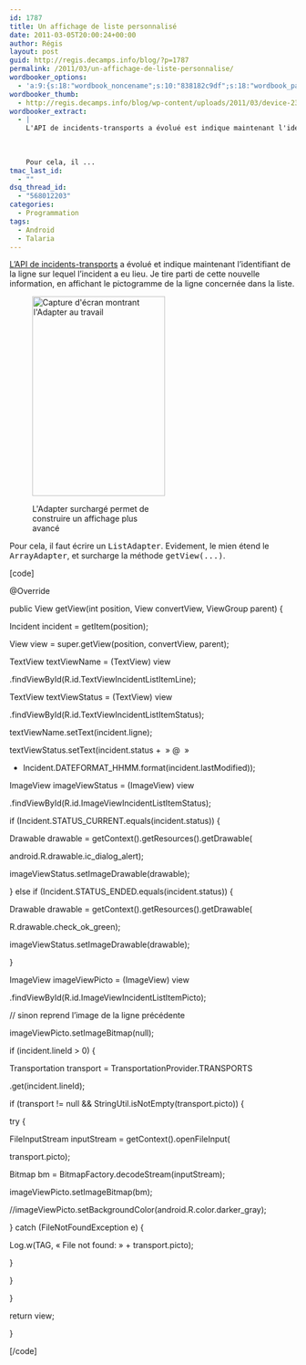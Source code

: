 ```yaml
---
id: 1787
title: Un affichage de liste personnalisé
date: 2011-03-05T20:00:24+00:00
author: Régis
layout: post
guid: http://regis.decamps.info/blog/?p=1787
permalink: /2011/03/un-affichage-de-liste-personnalise/
wordbooker_options:
  - 'a:9:{s:18:"wordbook_noncename";s:10:"838182c9df";s:18:"wordbook_page_post";s:4:"-100";s:18:"wordbook_orandpage";s:1:"2";s:23:"wordbook_default_author";s:1:"1";s:23:"wordbook_extract_length";s:3:"256";s:19:"wordbook_actionlink";s:3:"300";s:26:"wordbooker_publish_default";s:2:"on";s:18:"wordbook_attribute";s:0:"";s:29:"wordbooker_status_update_text";s:33:"New blog post :  %title% - %link%";}'
wordbooker_thumb:
  - http://regis.decamps.info/blog/wp-content/uploads/2011/03/device-233x350.png
wordbooker_extract:
  - |
    L'API de incidents-transports a évolué est indique maintenant l'identifiant de la ligne sur lequel l'incident a eu lieu. Je tire parti de cette nouvelle information, en affichant le pictogramme de la ligne concernée dans la liste.
    
    
    
    Pour cela, il ...
tmac_last_id:
  - ""
dsq_thread_id:
  - "568012203"
categories:
  - Programmation
tags:
  - Android
  - Talaria
---
```

[L&rsquo;API de incidents-transports](http://www.incidents-transports.com/dev/) a évolué et indique maintenant l&rsquo;identifiant de la ligne sur lequel l&rsquo;incident a eu lieu. Je tire parti de cette nouvelle information, en affichant le pictogramme de la ligne concernée dans la liste. <figure id="attachment_1789" style="width: 233px" class="wp-caption alignnone">

[<img src="http://regis.decamps.info/blog/wp-content/uploads/2011/03/device-233x350.png" alt="Capture d&#039;écran montrant l&#039;Adapter au travail" title="Liste des incidents avec Custom Adapter" width="233" height="350" class="size-medium wp-image-1789" srcset="http://regis.decamps.info/blog/wp-content/uploads/2011/03/device-233x350.png 233w, http://regis.decamps.info/blog/wp-content/uploads/2011/03/device.png 320w" sizes="(max-width: 233px) 100vw, 233px" />](http://regis.decamps.info/blog/wp-content/uploads/2011/03/device.png)<figcaption class="wp-caption-text">L'Adapter surchargé permet de construire un affichage plus avancé</figcaption></figure> 

Pour cela, il faut écrire un <tt>ListAdapter</tt>. Evidement, le mien étend le <tt>ArrayAdapter</tt>, et surcharge la méthode <tt>getView(...)</tt>.

[code]
	  
@Override
	  
public View getView(int position, View convertView, ViewGroup parent) {
		  
Incident incident = getItem(position);

View view = super.getView(position, convertView, parent);
		  
TextView textViewName = (TextView) view
				  
.findViewById(R.id.TextViewIncidentListItemLine);
		  
TextView textViewStatus = (TextView) view
				  
.findViewById(R.id.TextViewIncidentListItemStatus);
		  
textViewName.setText(incident.ligne);
		  
textViewStatus.setText(incident.status +  » @  »
				  
+ Incident.DATEFORMAT_HHMM.format(incident.lastModified));

ImageView imageViewStatus = (ImageView) view
				  
.findViewById(R.id.ImageViewIncidentListItemStatus);
		  
if (Incident.STATUS_CURRENT.equals(incident.status)) {
			  
Drawable drawable = getContext().getResources().getDrawable(
					  
android.R.drawable.ic\_dialog\_alert);
			  
imageViewStatus.setImageDrawable(drawable);
		  
} else if (Incident.STATUS_ENDED.equals(incident.status)) {
			  
Drawable drawable = getContext().getResources().getDrawable(
					  
R.drawable.check\_ok\_green);
			  
imageViewStatus.setImageDrawable(drawable);
		  
}

ImageView imageViewPicto = (ImageView) view
				  
.findViewById(R.id.ImageViewIncidentListItemPicto);
		  
// sinon reprend l&rsquo;image de la ligne précédente
		  
imageViewPicto.setImageBitmap(null);
		  
if (incident.lineId > 0) {
			  
Transportation transport = TransportationProvider.TRANSPORTS
					  
.get(incident.lineId);
			  
if (transport != null && StringUtil.isNotEmpty(transport.picto)) {
				  
try {
					  
FileInputStream inputStream = getContext().openFileInput(
							  
transport.picto);
					  
Bitmap bm = BitmapFactory.decodeStream(inputStream);
					  
imageViewPicto.setImageBitmap(bm);
					  
//imageViewPicto.setBackgroundColor(android.R.color.darker_gray);
				  
} catch (FileNotFoundException e) {
					  
Log.w(TAG, « File not found: » + transport.picto);
				  
}
			  
}
		  
}
		  
return view;
	  
}
  
[/code]